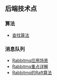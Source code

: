 ## 后端技术点

### 算法
- [查找算法](docs/algorithm/Search.md)

### 消息队列
- [Rabbitmq应用场景](docs/rabbitmq/RabbitMq_1.md)
- [Rabbitmq重点详解](docs/rabbitmq/RabbitMq_2.md)
- [Rabbitmq的Raft算法](docs/rabbitmq/Raft.md)